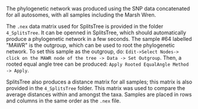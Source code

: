 The phylogenetic network was produced using the SNP data concatenated for all autosomes, with all samples including the Marsh Wren.

The `.nex` data matrix used for SplitsTree is provided in the folder `4_SplitsTree`. It can be openned in SplitsTree, which should automatically produce a phylogenetic network in a few seconds. The sample #64 labelled "MAWR" is the outgroup, which can be used to root the phylogenetic network. To set this sample as the outgroup, do: `Edit->Select Nodes-> click on the MAWR node of the tree -> Data -> Set Outgroup`. Then, a rooted equal angle tree can be produced: `Apply Rooted EqualAngle Method -> Apply`. 

SplitsTree also produces a distance matrix for all samples; this matrix is also provided in the `4_SplitsTree` folder. This matrix was used to compare the average distances within and amongst the taxa. Samples are placed in rows and columns in the same order as the `.nex` file.